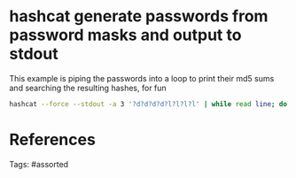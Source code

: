 # hashcat generate passwords from password masks and output to stdout
This example is piping the passwords into a loop to print their md5 sums and searching the resulting hashes, for fun
```bash
hashcat --force --stdout -a 3 '?d?d?d?d?l?l?l?l' | while read line; do echo -n $line | md5sum; done | grep 'bad\|a55'
```

# References

Tags:
    #assorted
